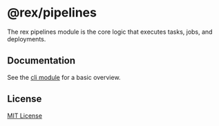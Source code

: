# @rex/pipelines

The rex pipelines module is the core
logic that executes tasks, jobs, and 
deployments. 

## Documentation

See the [cli module](https://jsr.io/@rex/cli/doc) for a basic overview.

## License

[MIT License](./LICENSE.md)